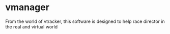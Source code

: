 # vmanager
From the world of vtracker, this software is designed to help race director in the real and virtual world
